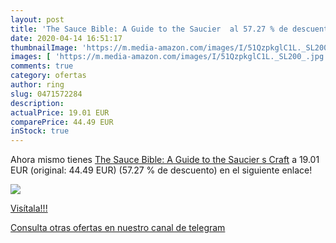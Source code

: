 ```yaml
---
layout: post
title: 'The Sauce Bible: A Guide to the Saucier  al 57.27 % de descuento'
date: 2020-04-14 16:51:17
thumbnailImage: 'https://m.media-amazon.com/images/I/51QzpkglC1L._SL200_.jpg'
images: [ 'https://m.media-amazon.com/images/I/51QzpkglC1L._SL200_.jpg' ]
comments: true
category: ofertas
author: ring
slug: 0471572284
description:
actualPrice: 19.01 EUR
comparePrice: 44.49 EUR
inStock: true
---
```


Ahora mismo tienes [The Sauce Bible: A Guide to the Saucier s Craft](https://www.amazon.es/dp/0471572284/?tag=redken-21) a 19.01 EUR (original: 44.49 EUR) (57.27 %  de descuento) en el siguiente enlace!

[![](https://m.media-amazon.com/images/I/51QzpkglC1L._SL200_.jpg)](https://www.amazon.es/dp/0471572284/?tag=redken-21)

[Visítala!!!](https://www.amazon.es/dp/0471572284/?tag=redken-21)

[Consulta otras ofertas en nuestro canal de telegram](https://t.me/s/ofertas25)

